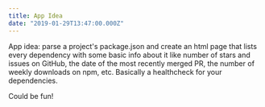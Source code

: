```yaml
---
title: App Idea
date: "2019-01-29T13:47:00.000Z"
---
```


App idea: parse a project's package.json and create an html page that lists every dependency with some basic info about it like number of stars and issues on GitHub, the date of the most recently merged PR, the number of weekly downloads on npm, etc. Basically a healthcheck for your dependencies.

Could be fun!
